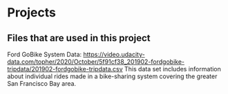# Projects

## Files that are used in this project
Ford GoBike System Data: https://video.udacity-data.com/topher/2020/October/5f91cf38_201902-fordgobike-tripdata/201902-fordgobike-tripdata.csv
This data set includes information about individual rides made in a bike-sharing system covering the greater San Francisco Bay area.
